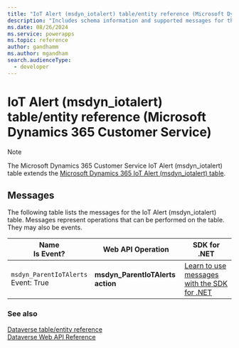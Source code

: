 ```yaml
---
title: "IoT Alert (msdyn_iotalert) table/entity reference (Microsoft Dynamics 365 Customer Service)"
description: "Includes schema information and supported messages for the IoT Alert (msdyn_iotalert) table/entity with Microsoft Dynamics 365 Customer Service."
ms.date: 08/26/2024
ms.service: powerapps
ms.topic: reference
author: gandhamm
ms.author: mgandham
search.audienceType: 
  - developer
---
```


# IoT Alert (msdyn_iotalert) table/entity reference (Microsoft Dynamics 365 Customer Service)



> [!NOTE]
> The Microsoft Dynamics 365 Customer Service IoT Alert (msdyn_iotalert) table extends the [Microsoft Dynamics 365 IoT Alert (msdyn_iotalert) table](/dynamics365/developer/entities/msdyn_iotalert).


## Messages

The following table lists the messages for the IoT Alert (msdyn_iotalert) table.
Messages represent operations that can be performed on the table. They may also be events.

| Name <br />Is Event? |Web API Operation |SDK for .NET |
| ---- | ----- |----- |
| `msdyn_ParentIoTAlerts`<br />Event: True |**msdyn_ParentIoTAlerts action** |[Learn to use messages with the SDK for .NET](/power-apps/developer/data-platform/org-service/use-messages)|





### See also

[Dataverse table/entity reference](../about-entity-reference.md)  
[Dataverse Web API Reference](/power-apps/developer/data-platform/webapi/reference/about)   

